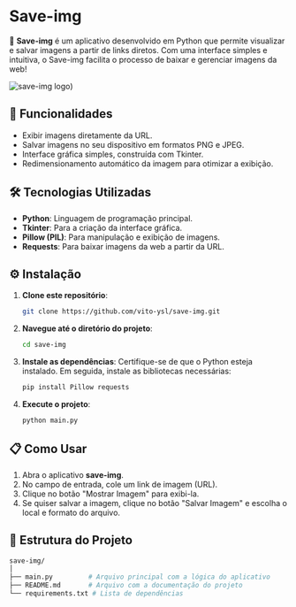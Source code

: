 # Save-img

🌟 **Save-img** é um aplicativo desenvolvido em Python que permite visualizar e salvar imagens a partir de links diretos. Com uma interface simples e intuitiva, o Save-img facilita o processo de baixar e gerenciar imagens da web!

![save-img logo](https://i.pinimg.com/originals/0d/ea/6d/0dea6d019714ad365b3858492823f417.gif)) <!-- Substitua com o link do seu logo ou outro GIF -->

## 🚀 Funcionalidades

- Exibir imagens diretamente da URL.
- Salvar imagens no seu dispositivo em formatos PNG e JPEG.
- Interface gráfica simples, construída com Tkinter.
- Redimensionamento automático da imagem para otimizar a exibição.


## 🛠️ Tecnologias Utilizadas

- **Python**: Linguagem de programação principal.
- **Tkinter**: Para a criação da interface gráfica.
- **Pillow (PIL)**: Para manipulação e exibição de imagens.
- **Requests**: Para baixar imagens da web a partir da URL.

## ⚙️ Instalação

1. **Clone este repositório**:
    ```bash
    git clone https://github.com/vito-ysl/save-img.git
    ```
2. **Navegue até o diretório do projeto**:
    ```bash
    cd save-img
    ```

3. **Instale as dependências**:
    Certifique-se de que o Python esteja instalado. Em seguida, instale as bibliotecas necessárias:
    ```bash
    pip install Pillow requests
    ```

4. **Execute o projeto**:
    ```bash
    python main.py
    ```

## 📋 Como Usar

1. Abra o aplicativo **save-img**.
2. No campo de entrada, cole um link de imagem (URL).
3. Clique no botão "Mostrar Imagem" para exibi-la.
4. Se quiser salvar a imagem, clique no botão "Salvar Imagem" e escolha o local e formato do arquivo.


## 📂 Estrutura do Projeto

```bash
save-img/
│
├── main.py         # Arquivo principal com a lógica do aplicativo
├── README.md       # Arquivo com a documentação do projeto
└── requirements.txt # Lista de dependências
